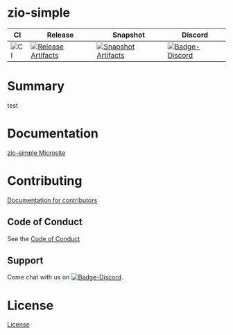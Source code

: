 # zio-simple

| CI | Release | Snapshot | Discord |
| --- | --- | --- | --- |
| ![CI][Badge-CI] | [![Release Artifacts][Badge-SonatypeReleases]][Link-SonatypeReleases] | [![Snapshot Artifacts][Badge-SonatypeSnapshots]][Link-SonatypeSnapshots] | [![Badge-Discord]][Link-Discord] |

# Summary

test

# Documentation

[zio-simple Microsite](https://zio.github.io/zio-simple/)

# Contributing

[Documentation for contributors](https://zio.github.io/zio-simple/docs/about/about_contributing)

## Code of Conduct

See the [Code of Conduct](https://zio.github.io/zio-simple/docs/about/about_coc)

## Support

Come chat with us on [![Badge-Discord]][Link-Discord].

# License

[License](LICENSE)

[Badge-SonatypeReleases]: https://img.shields.io/nexus/r/https/oss.sonatype.org/dev.zio/zio-simple_3.2.1.svg "Sonatype Releases"
[Badge-SonatypeSnapshots]: https://img.shields.io/nexus/s/https/oss.sonatype.org/dev.zio/zio-simple_3.2.1.svg "Sonatype Snapshots"
[Badge-Discord]: https://img.shields.io/discord/2ccFBr4?logo=discord "chat on discord"
[Link-SonatypeReleases]: https://oss.sonatype.org/content/repositories/releases/dev/zio/zio-simple_3.2.1/ "Sonatype Releases"
[Link-SonatypeSnapshots]: https://oss.sonatype.org/content/repositories/snapshots/dev/zio/zio-simple_3.2.1/ "Sonatype Snapshots"
[Link-Discord]: https://discord.com/invite/2ccFBr4 "Discord"
[Badge-CI]: https://github.com/zio/zio-simple/workflows/CI/badge.svg


